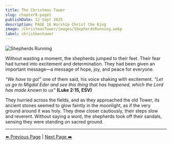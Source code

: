 ```yaml
---
title: The Christmas Tower
slug: chapter8-page1
publishDate: 12 Sept 2025
description: PAGE 16 Worship Christ the King
image: /ChristmasTower/images/ShepherdsRunning.webp
label: christmastower
---
```


![Shepherds Running](/ChristmasTower/images/ShepherdsRunning.webp)

Without wasting a moment, the shepherds jumped to their feet. Their fear had turned into excitement and determination. They had been given an important message—a message of hope, joy, and peace for everyone.

*“We have to go!”* one of them said, his voice shaking with excitement. *“Let us go to Migdal Eder and see this thing that has happened, which the Lord has made known to us”* **(Luke 2:15, ESV)**

They hurried across the fields, and as they approached the old Tower, its ancient stones seemed to glow faintly in the moonlight, as if the very ground around it was holy. They drew closer cautiously, their steps slow and reverent. Without saying a word, the shepherds took off their sandals, sensing they were standing on sacred ground.

---

[⬅️ Previous Page](/ChristmasTower/blog/chapter7-page2) | [Next Page ➡️](/ChristmasTower/blog/chapter8-page2)
